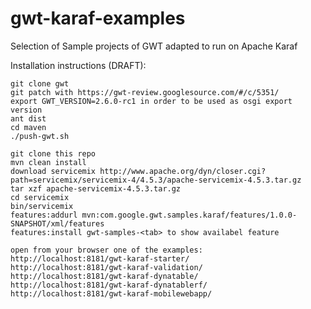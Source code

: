 gwt-karaf-examples
==================

Selection of Sample projects of GWT adapted to run on Apache Karaf


Installation instructions (DRAFT):
```
git clone gwt 
git patch with https://gwt-review.googlesource.com/#/c/5351/
export GWT_VERSION=2.6.0-rc1 in order to be used as osgi export version
ant dist
cd maven
./push-gwt.sh

git clone this repo
mvn clean install
download servicemix http://www.apache.org/dyn/closer.cgi?path=servicemix/servicemix-4/4.5.3/apache-servicemix-4.5.3.tar.gz
tar xzf apache-servicemix-4.5.3.tar.gz
cd servicemix
bin/servicemix
features:addurl mvn:com.google.gwt.samples.karaf/features/1.0.0-SNAPSHOT/xml/features
features:install gwt-samples-<tab> to show availabel feature

open from your browser one of the examples:
http://localhost:8181/gwt-karaf-starter/
http://localhost:8181/gwt-karaf-validation/
http://localhost:8181/gwt-karaf-dynatable/
http://localhost:8181/gwt-karaf-dynatablerf/
http://localhost:8181/gwt-karaf-mobilewebapp/
```


